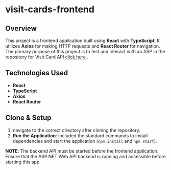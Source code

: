 # visit-cards-frontend

## Overview

This project is a frontend application built using **React** with **TypeScript**. It utilizes **Axios** for making HTTP requests and **React Router** for navigation. The primary purpose of this project is to test and interact with an ASP in the repository for Visit Card API [click here](https://github.com/your-username/your-backend-repo-name)
.

## Technologies Used

- **React**
- **TypeScript**
- **Axios**
- **React Router**


## Clone & Setup
1. navigate to the correct directory after cloning the repository.
2. **Run the Application**: Included the standard commands to install dependencies and start the application (`npm install` and `npm start`).

**NOTE**: The backend API must be started before the frontend application. Ensure that the ASP.NET Web API backend is running and accessible before starting this app.

